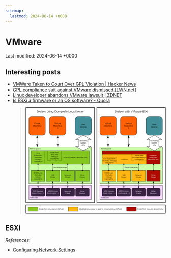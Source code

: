 ```yaml
---
sitemap:
  lastmod: 2024-06-14 +0000
---
```


# VMware

Last modified: 2024-06-14 +0000

## Interesting posts

- [VMWare Taken to Court Over GPL Violation \| Hacker News](https://news.ycombinator.com/item?id=9151799)
- [GPL compliance suit against VMware dismissed [LWN.net]](https://lwn.net/Articles/696936/)
- [Linux developer abandons VMware lawsuit \| ZDNET](https://www.zdnet.com/article/linux-developer-abandons-vmware-lawsuit/)
- [Is ESXi a firmware or an OS software? - Quora](https://www.quora.com/Is-ESXi-a-firmware-or-an-OS-software)
  > ![ESXi](attachments/VMware/ESXi.png)

## ESXi

*References*:

- [Configuring Network Settings](https://docs.vmware.com/en/VMware-vSphere/8.0/vsphere-esxi-installation/GUID-26F3BC88-DAD8-43E7-9EA0-160054954506.html)
